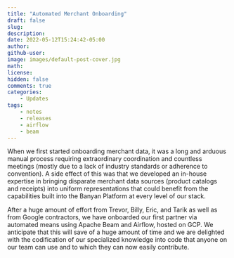 ```yaml
---
title: "Automated Merchant Onboarding"
draft: false
slug:
description:
date: 2022-05-12T15:24:42-05:00
author:
github-user:
image: images/default-post-cover.jpg
math:
license:
hidden: false
comments: true
categories:
    - Updates
tags:
    - notes
    - releases
    - airflow
    - beam
---
```

When we first started onboarding merchant data, it was a long and arduous manual process requiring extraordinary coordination and countless meetings (mostly due to a lack of industry standards or adherence to convention). A side effect of this was that we developed an in-house expertise in bringing disparate merchant data sources (product catalogs and receipts) into uniform representations that could benefit from the capabilities built into the Banyan Platform at every level of our stack.

After a huge amount of effort from Trevor, Billy, Eric, and Tarik as well as from Google contractors, we have onboarded our first partner via automated means using Apache Beam and Airflow, hosted on GCP. We anticipate that this will save of a huge amount of time and we are delighted with the codification of our specialized knowledge into code that anyone on our team can use and to which they can now easily contribute.
